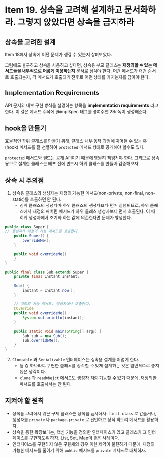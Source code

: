 # Item 19. 상속을 고려해 설계하고 문서화하라. 그렇지 않았다면 상속을 금지하라

## 상속을 고려한 설계
Item 18에서 상속에 어떤 문제가 생길 수 있는지 살펴보았다. 

그럼에도 불구하고 상속을 사용하고 싶다면, 상속용 부모 클래스는 **재정의할 수 있는 메서드들을 내부적으로 어떻게 이용하는지** 문서로 남겨야 한다.
어떤 메서드가 어떤 순서로 호출되는지, 각 메서드가 호출되기 전후로 어떤 상태를 가지는지를 담아야 한다.

## Implementation Requirements
API 문서의 내부 구현 방식을 설명하는 항목을 **implementation requirements** 라고 한다.
이 절은 메서드 주석에 @implSpec 태그를 붙여주면 자바독이 생성해준다.

## hook을 만들기
효율적인 하위 클래스를 만들기 위해, 클래스 내부 동작 과정에 끼어들 수 있는 훅(hook) 메서드를 잘 선별하여 `protected` 메서드 형태로 공개해야 할수도 있다.

`protected` 메서드와 필드는 공개 API이기 때문에 영원히 책임져야 한다. 그러므로 상속용으로 설계한 클래스는 배포 전에 반드시 하위 클래스를 만들어 검증해보자.

## 상속 시 주의점
1. 상속용 클래스의 생성자는 재정의 가능한 메서드(non-private, non-final, non-static)를 호출하면 안 된다.
   * 상위 클래스의 생성자가 하위 클래스의 생성자보다 먼저 실행되므로, 하위 클래스에서 재정의 해버린 메서드가 하위 클래스 생성자보다 먼저 호출된다. 이 때 하위 생성자에서 초기화 하는 값에 의존한다면 문제가 발생한다.
```java
public class Super {
// 생성자가 재정의 가능 메서드를 호출한다.
	public Super() {
		overrideMe();
	}
	
	public void overrideMe() {
	}
}
```
```java
public final class Sub extends Super {
    private final Instant instant;
    
    Sub() {
        instant = Instant.now();
    }
    
    // 재정의 가능 메서드. 생성자에서 호출한다.
    @Override
    public void overrideMe() {
        System.out.println(instant);
    }
    
    public static void main(String[] args) {
        Sub sub = new Sub();
        sub.overrideMe();
    }
}
```
2. `Cloneable` 과 `Serializable` 인터페이스는 상속용 설계를 어렵게 한다.
   * 둘 중 하나라도 구현한 클래스를 상속할 수 있게 설계하는 것은 일반적으로 좋지 않은 생각이다. 
   * `clone` 과 `readObejct` 메서드도 생성자 처럼 기능할 수 있기 때문에, 재정의한 메서드를 호출해서는 안 된다.

## 지켜야 할 원칙
* 상속을 고려하지 않은 구체 클래스는 상속을 금지하자. `final class` 로 만들거나, 생성자를 `private` 나 `package-private` 로 선언하고 정적 팩토리 메서드를 활용하자.
* 상속을 통한 확장보다는, 핵심 기능을 정의한 인터페이스가 있고 클래스가 그 인터페이스를 구현하도록 하자. List, Set, Map이 좋은 사례이다.
* 인터페이스를 구현하지 않은 구현체의 경우 이런 제약이 불편하기 때문에, 재정의 가능한 메서드를 줄이기 위해 `public` 메서드를 `private` 메서드로 대체하자. 

